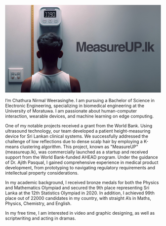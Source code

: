 ![Diagram of the system](https://github.com/chathuracns/chathuracns/blob/main/The%20cluster%20that%20shows%20the%20sound%20absorbing%20object%20(1).png)

I’m Chathura Nirmal Weerasinghe. I am pursuing a Bachelor of Science in Electronic Engineering, specializing in biomedical engineering at the University of Moratuwa. I am passionate about human-computer interaction, wearable devices, and machine learning on edge computing.

One of my notable projects received a grant from the World Bank. Using ultrasound technology, our team developed a patient height-measuring device for Sri Lankan clinical systems. We successfully addressed the challenge of low reflections due to dense scalp hair by employing a K-means clustering algorithm. This project, known as "MeasureUP" (measureup.lk), was commercially launched as a startup and received support from the World Bank-funded AHEAD program. Under the guidance of Dr. Ajith Pasqual, I gained comprehensive experience in medical product development, from prototyping to navigating regulatory requirements and intellectual property considerations.

In my academic background, I received bronze medals for both the Physics and Mathematics Olympiad and secured the 9th place representing Sri Lanka at the 12th Statistics Olympiad in 2020. In addition, I achieved 99th place out of 22000 candidates in my country, with straight A’s in Maths, Physics, Chemistry, and English.

In my free time, I am interested in video and graphic designing, as well as scriptwriting and acting in dramas.



<!---
chathuracns/chathuracns is a ✨ special ✨ repository because its `README.md` (this file) appears on your GitHub profile.
You can click the Preview link to take a look at your changes.
--->
